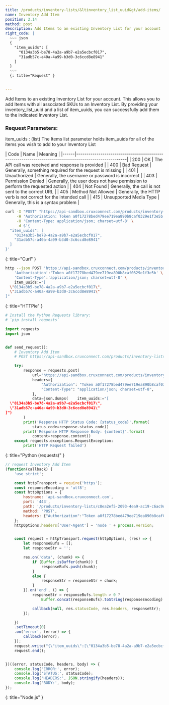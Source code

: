 ```yaml
---
title: /products/inventory-lists/&ltinventory_list_uuid&gt/add-items/
name: Inventory Add Item
position: 2.14
method: post
description: Add Items to an existing Inventory List for your account
right_code: |
  ~~~ json
  {
    "item_uuids": [
      "0134a3b5-be78-4a2a-a9b7-e2a5ecbcf017",
      "31adb57c-a40a-4a99-b3d0-3c6ccd8e8941"
    ]
  }
  ~~~
  {: title="Request" }


---
```

Add Items to an existing Inventory List for your account. This allows you to add Items with all associated SKUs to an Inventory List. By providing your inventory_list_uuid and a list of item_uuids, you can successfully add them to the indicated Inventory List.

### Request Parameters:

item_uuids
: (list) The Items list parameter holds item_uuids for all of the items you wish to add to your Inventory List

| Code | Name                   | Meaning                                                                      |
|------|-------------------------------------------------------------------------------------------------------|
| 200  | OK                     | The API call was received and response is provided                           |
| 400  | Bad Request            | Generally, something required for the request is missing                     |
| 401  | Unauthorized           | Generally, the username or password is incorrect                             |
| 403  | Permission Denied      | Generally, the user does not have permission to perform the requested action |
| 404  | Not Found              | Generally, the call is not sent to the correct URL                           |
| 405  | Method Not Allowed     | Generally, the HTTP verb is not correct for the intended call                |
| 415  | Unsupported Media Type | Generally, this is a syntax problem                                          |


~~~ bash
curl -X "POST" "https://api-sandbox.cruxconnect.com/products/inventory-lists/c8ea2ef5-2093-4ea9-ac19-c6ac9d333e18/add-items/" \
     -H 'Authorization: Token a0f17278bed479ee719ea890b8caf0329e1f3e5b' \
     -H 'Content-Type: application/json; charset=utf-8' \
     -d $'{
  "item_uuids": [
    "0134a3b5-be78-4a2a-a9b7-e2a5ecbcf017",
    "31adb57c-a40a-4a99-b3d0-3c6ccd8e8941"
  ]
}'

~~~
{: title="Curl" }

~~~ bash
http --json POST 'https://api-sandbox.cruxconnect.com/products/inventory-lists/c8ea2ef5-2093-4ea9-ac19-c6ac9d333e18/add-items/' \
    'Authorization':'Token a0f17278bed479ee719ea890b8caf0329e1f3e5b' \
    'Content-Type':'application/json; charset=utf-8' \
    item_uuids:="[
  \"0134a3b5-be78-4a2a-a9b7-e2a5ecbcf017\",
  \"31adb57c-a40a-4a99-b3d0-3c6ccd8e8941\"
]"

~~~
{: title="HTTPie" }

~~~ python
# Install the Python Requests library:
# `pip install requests`

import requests
import json


def send_request():
    # Inventory Add Item
    # POST https://api-sandbox.cruxconnect.com/products/inventory-lists/c8ea2ef5-2093-4ea9-ac19-c6ac9d333e18/add-items/

    try:
        response = requests.post(
            url="https://api-sandbox.cruxconnect.com/products/inventory-lists/c8ea2ef5-2093-4ea9-ac19-c6ac9d333e18/add-items/",
            headers={
                "Authorization": "Token a0f17278bed479ee719ea890b8caf0329e1f3e5b",
                "Content-Type": "application/json; charset=utf-8",
            },
            data=json.dumps(    item_uuids:="[
  \"0134a3b5-be78-4a2a-a9b7-e2a5ecbcf017\",
  \"31adb57c-a40a-4a99-b3d0-3c6ccd8e8941\"
]")
        )
        print('Response HTTP Status Code: {status_code}'.format(
            status_code=response.status_code))
        print('Response HTTP Response Body: {content}'.format(
            content=response.content))
    except requests.exceptions.RequestException:
        print('HTTP Request failed')

~~~
{: title="Python (requests)" }

~~~ javascript
// request Inventory Add Item
(function(callback) {
    'use strict';

    const httpTransport = require('https');
    const responseEncoding = 'utf8';
    const httpOptions = {
        hostname: 'api-sandbox.cruxconnect.com',
        port: '443',
        path: '/products/inventory-lists/c8ea2ef5-2093-4ea9-ac19-c6ac9d333e18/add-items/',
        method: 'POST',
        headers: {"Authorization":"Token a0f17278bed479ee719ea890b8caf0329e1f3e5b","Content-Type":"application/json; charset=utf-8"}
    };
    httpOptions.headers['User-Agent'] = 'node ' + process.version;


    const request = httpTransport.request(httpOptions, (res) => {
        let responseBufs = [];
        let responseStr = '';

        res.on('data', (chunk) => {
            if (Buffer.isBuffer(chunk)) {
                responseBufs.push(chunk);
            }
            else {
                responseStr = responseStr + chunk;
            }
        }).on('end', () => {
            responseStr = responseBufs.length > 0 ?
                Buffer.concat(responseBufs).toString(responseEncoding) : responseStr;

            callback(null, res.statusCode, res.headers, responseStr);
        });

    })
    .setTimeout(0)
    .on('error', (error) => {
        callback(error);
    });
    request.write("{\"item_uuids\":[\"0134a3b5-be78-4a2a-a9b7-e2a5ecbcf017\",\"31adb57c-a40a-4a99-b3d0-3c6ccd8e8941\"]}")
    request.end();


})((error, statusCode, headers, body) => {
    console.log('ERROR:', error);
    console.log('STATUS:', statusCode);
    console.log('HEADERS:', JSON.stringify(headers));
    console.log('BODY:', body);
});

~~~
{: title="Node.js" }
